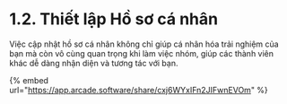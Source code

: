 # 1.2. Thiết lập Hồ sơ cá nhân

Việc cập nhật hồ sơ cá nhân không chỉ giúp cá nhân hóa trải nghiệm của bạn mà còn vô cùng quan trọng khi làm việc nhóm, giúp các thành viên khác dễ dàng nhận diện và tương tác với bạn.

{% embed url="https://app.arcade.software/share/cxj6WYxIFn2JIFwnEVOm" %}
